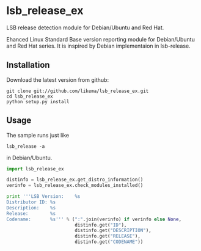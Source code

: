 lsb_release_ex
=====================

LSB release detection module for Debian/Ubuntu and Red Hat.

Ehanced Linux Standard Base version reporting module for Debian/Ubuntu and
Red Hat series. It is inspired by Debian implementaion in lsb-release.

Installation
---------------

Download the latest version from github:

	git clone git://github.com/likema/lsb_release_ex.git
	cd lsb_release_ex
	python setup.py install

Usage
---------------

The sample runs just like

	lsb_release -a

in Debian/Ubuntu.

```python
import lsb_release_ex

distinfo = lsb_release_ex.get_distro_information()
verinfo = lsb_release_ex.check_modules_installed()

print '''LSB Version:    %s
Distributor ID: %s
Description:    %s
Release:        %s
Codename:       %s''' % (":".join(verinfo) if verinfo else None,
                         distinfo.get("ID"),
                         distinfo.get("DESCRIPTION"),
                         distinfo.get("RELEASE"),
                         distinfo.get("CODENAME"))
```
